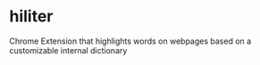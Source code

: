 # hiliter
Chrome Extension that highlights words on webpages based on a customizable internal dictionary
